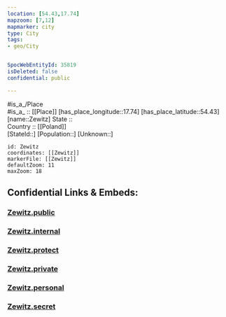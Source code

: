 ```yaml
---
location: [54.43,17.74] 
mapzoom: [7,12] 
mapmarker: city 
type: City
tags:
- geo/City


SpocWebEntityId: 35819
isDeleted: false
confidential: public

---
```

#is_a_/Place  
#is_a_ :: [[Place]] 
[has_place_longitude::17.74] 
[has_place_latitude::54.43] 
[name::Zewitz] 
State ::  
Country :: [[Poland]]  
[StateId::] 
[Population::] 
[Unknown::] 


```leaflet
id: Zewitz
coordinates: [[Zewitz]] 
markerFile: [[Zewitz]] 
defaultZoom: 11 
maxZoom: 18
```


## Confidential Links & Embeds: 

### [Zewitz.public](/_public/\Earth\Continent\Europe\Europe~East\Poland\Provinces~Poland\Pomeranian\CityZewitz.public.md) 

### [Zewitz.internal](/_internal/\Earth\Continent\Europe\Europe~East\Poland\Provinces~Poland\Pomeranian\CityZewitz.internal.md) 

### [Zewitz.protect](/_protect/\Earth\Continent\Europe\Europe~East\Poland\Provinces~Poland\Pomeranian\CityZewitz.protect.md) 

### [Zewitz.private](/_private/\Earth\Continent\Europe\Europe~East\Poland\Provinces~Poland\Pomeranian\CityZewitz.private.md) 

### [Zewitz.personal](/_personal/\Earth\Continent\Europe\Europe~East\Poland\Provinces~Poland\Pomeranian\CityZewitz.personal.md) 

### [Zewitz.secret](/_secret/\Earth\Continent\Europe\Europe~East\Poland\Provinces~Poland\Pomeranian\CityZewitz.secret.md)

